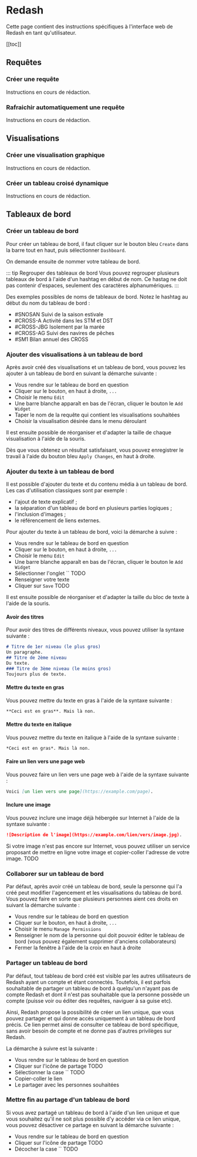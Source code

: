 # Redash

Cette page contient des instructions spécifiques à l'interface web de Redash en tant qu'utilisateur.

[[toc]]

## Requêtes
### Créer une requête
Instructions en cours de rédaction.

### Rafraichir automatiquement une requête
Instructions en cours de rédaction.


## Visualisations
### Créer une visualisation graphique
Instructions en cours de rédaction.

### Créer un tableau croisé dynamique
Instructions en cours de rédaction.


## Tableaux de bord
### Créer un tableau de bord
Pour créer un tableau de bord, il faut cliquer sur le bouton bleu `Create` dans la barre tout en haut, puis sélectionner `Dashboard`.

On demande ensuite de nommer votre tableau de bord.

::: tip Regrouper des tableaux de bord
Vous pouvez regrouper plusieurs tableaux de bord à l'aide d'un hashtag en début de nom. Ce hastag ne doit pas contenir d'espaces, seulement des caractères alphanumériques.
:::

Des exemples possibles de noms de tableaux de bord. Notez le hashtag au début du nom du tableau de bord :
- #SNOSAN Suivi de la saison estivale
- #CROSS-A Activité dans les STM et DST
- #CROSS-JBG Isolement par la marée
- #CROSS-AG Suivi des navires de pêches
- #SM1 Bilan annuel des CROSS

### Ajouter des visualisations à un tableau de bord
Après avoir créé des visualisations et un tableau de bord, vous pouvez les ajouter à un tableau de bord en suivant la démarche suivante :

- Vous rendre sur le tableau de bord en question
- Cliquer sur le bouton, en haut à droite, `...`
- Choisir le menu `Edit`
- Une barre blanche apparaît en bas de l'écran, cliquer le bouton le `Add Widget`
- Taper le nom de la requête qui contient les visualisations souhaitées
- Choisir la visualisation désirée dans le menu déroulant

Il est ensuite possible de réorganiser et d'adapter la taille de chaque visualisation à l'aide de la souris.

Dès que vous obtenez un résultat satisfaisant, vous pouvez enregistrer le travail à l'aide du bouton bleu `Apply Changes`, en haut à droite.

### Ajouter du texte à un tableau de bord
Il est possible d'ajouter du texte et du contenu média à un tableau de bord. Les cas d'utilisation classiques sont par exemple :
- l'ajout de texte explicatif ;
- la séparation d'un tableau de bord en plusieurs parties logiques ;
- l'inclusion d'images ;
- le référencement de liens externes.

Pour ajouter du texte à un tableau de bord, voici la démarche à suivre :
- Vous rendre sur le tableau de bord en question
- Cliquer sur le bouton, en haut à droite, `...`
- Choisir le menu `Edit`
- Une barre blanche apparaît en bas de l'écran, cliquer le bouton le `Add Widget`
- Sélectionner l'onglet `` TODO
- Renseigner votre texte
- Cliquer sur `Save` TODO

Il est ensuite possible de réorganiser et d'adapter la taille du bloc de texte à l'aide de la souris.

#### Avoir des titres
Pour avoir des titres de différents niveaux, vous pouvez utiliser la syntaxe suivante :

```markdown
# Titre de 1er niveau (le plus gros)
Un paragraphe.
## Titre de 2ème niveau
Du texte.
### Titre de 3ème niveau (le moins gros)
Toujours plus de texte.
```

#### Mettre du texte en gras
Vous pouvez mettre du texte en gras à l'aide de la syntaxe suivante :

```markdown
**Ceci est en gras**. Mais là non.
```

#### Mettre du texte en italique
Vous pouvez mettre du texte en italique à l'aide de la syntaxe suivante :

```markdown
*Ceci est en gras*. Mais là non.
```

#### Faire un lien vers une page web
Vous pouvez faire un lien vers une page web à l'aide de la syntaxe suivante :

```markdown
Voici [un lien vers une page](https://example.com/page).
```

#### Inclure une image
Vous pouvez inclure une image déjà hébergée sur Internet à l'aide de la syntaxe suivante :

```markdown
![Description de l'image](https://example.com/lien/vers/image.jpg).
```

Si votre image n'est pas encore sur Internet, vous pouvez utiliser un service proposant de mettre en ligne votre image et copier-coller l'adresse de votre image. TODO

### Collaborer sur un tableau de bord
Par défaut, après avoir créé un tableau de bord, seule la personne qui l'a créé peut modifier l'agencement et les visualisations du tableau de bord. Vous pouvez faire en sorte que plusieurs personnes aient ces droits en suivant la démarche suivante :

- Vous rendre sur le tableau de bord en question
- Cliquer sur le bouton, en haut à droite, `...`
- Choisir le menu `Manage Permissions`
- Renseigner le nom de la personne qui doit pouvoir éditer le tableau de bord (vous pouvez également supprimer d'anciens collaborateurs)
- Fermer la fenêtre à l'aide de la croix en haut à droite

### Partager un tableau de bord
Par défaut, tout tableau de bord créé est visible par les autres utilisateurs de Redash ayant un compte et étant connectés. Toutefois, il est parfois souhaitable de partager un tableau de bord à quelqu'un n'ayant pas de compte Redash et dont il n'est pas souhaitable que la personne possède un compte (puisse voir ou éditer des requêtes, naviguer à sa guise etc).

Ainsi, Redash propose la possibilité de créer un lien unique, que vous pouvez partager et qui donne accès uniquement à un tableau de bord précis. Ce lien permet ainsi de consulter ce tableau de bord spécifique, sans avoir besoin de compte et ne donne pas d'autres privilèges sur Redash.

La démarche à suivre est la suivante :
- Vous rendre sur le tableau de bord en question
- Cliquer sur l'icône de partage TODO
- Sélectionner la case `` TODO
- Copier-coller le lien 
- Le partager avec les personnes souhaitées

### Mettre fin au partage d'un tableau de bord
Si vous avez partagé un tableau de bord à l'aide d'un lien unique et que vous souhaitez qu'il ne soit plus possible d'y accéder via ce lien unique, vous pouvez désactiver ce partage en suivant la démarche suivante :

- Vous rendre sur le tableau de bord en question
- Cliquer sur l'icône de partage TODO
- Décocher la case `` TODO
